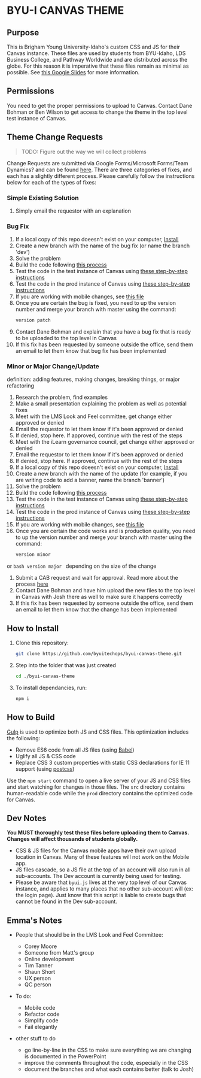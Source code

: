 # BYU-I CANVAS THEME

## Purpose
This is Brigham Young University-Idaho's custom CSS and JS for their Canvas instance. These files are used by students from BYU-Idaho, LDS Business College, and Pathway Worldwide and are distributed across the globe. For this reason it is imperative that these files remain as minimal as possible. See [this Google Slides](https://docs.google.com/presentation/d/1iTmfZkQzmQgSC2WqcPf2IH2QCsUWShA3V-DDAuP5ybo/edit#slide=id.p) for more information.

## Permissions
You need to get the proper permissions to upload to Canvas. Contact Dane Bohman or Ben Wilson to get access to change the theme in the top level test instance of Canvas.

## Theme Change Requests
> TODO: Figure out the way we will collect problems

Change Requests are submitted via Google Forms/Microsoft Forms/Team Dynamics? and can be found [here](#). There are three categories of fixes, and each has a slightly different process. Please carefully follow the instructions below for each of the types of fixes:


### Simple Existing Solution
1. Simply email the requestor with an explanation


### Bug Fix
1. If a local copy of this repo doeesn't exist on your computer, [Install](#how-to-install) 
1. Create a new branch with the name of the bug fix (or name the branch 'dev')
1. Solve the problem
1. Build the code following [this process](#how-to-build)
1. Test the code in the test instance of Canvas using [these step-by-step instructions](./docs/test.md#How-to-Test-in-the-test-instance-of-Canvas)
1. Test the code in the prod instance of Canvas using [these step-by-step instructions](./docs/test.md#Testing-using-the-Resource-Override-Extension)
1. If you are working with mobile changes, see [this file](./testmobile.md)
1. Once you are certain the bug is fixed, you need to up the version number and merge your branch with master using the command:
    ```bash
    version patch
    ```
1. Contact Dane Bohman and explain that you have a bug fix that is ready to be uploaded to the top level in Canvas
1. If this fix has been requested by someone outside the office, send them an email to let them know that bug fix has been implemented


### Minor or Major Change/Update
definition: adding features, making changes, breaking things, or major refactoring
1. Research the problem, find examples
1. Make a small presentation explaining the problem as well as potential fixes
1. Meet with the LMS Look and Feel committee, get change either approved or denied
1. Email the requestor to let them know if it's been approved or denied
1. If denied, stop here. If approved, continue with the rest of the steps
1. Meet with the iLearn governance council, get change either approved or denied 
1. Email the requestor to let them know if it's been approved or denied
1. If denied, stop here. If approved, continue with the rest of the steps
1. If a local copy of this repo doeesn't exist on your computer, [Install](#how-to-install) 
1. Create a new branch with the name of the update (for example, if you are writing code to add a banner, name the branch 'banner')
1. Solve the problem
1. Build the code following [this process](#how-to-build)
1. Test the code in the test instance of Canvas using [these step-by-step instructions](./docs/test.md#How-to-Test-in-the-test-instance-of-Canvas)
1. Test the code in the prod instance of Canvas using [these step-by-step instructions](./docs/test.md#Testing-using-the-Resource-Override-Extension)
1. If you are working with mobile changes, see [this file](./testmobile.md)
1. Once you are certain the code works and is production quality, you need to up the version number and merge your branch with master using the command:
    ```bash
    version minor
    ```
or
    ```bash
    version major
    ```
depending on the size of the change
1. Submit a CAB request and wait for approval. Read more about the process [here](https://webmailbyui.sharepoint.com/sites/IT/Policies%20and%20Standards/Change%20Management%20Documentation/Change%20Management%20Standard.pdf)
1. Contact Dane Bohman and have him upload the new files to the top level in Canvas with Josh there as well to make sure it happens correctly
1. If this fix has been requested by someone outside the office, send them an email to let them know that the change has been implemented


## How to Install

1. Clone this repository:
    ```bash
    git clone https://github.com/byuitechops/byui-canvas-theme.git
    ```
1. Step into the folder that was just created 
    ```bash
    cd ./byui-canvas-theme
    ```
1. To install dependancies, run:
    ```bash
    npm i
    ```

## How to Build
[Gulp](https://www.npmjs.com/package/gulp) is used to optimize both JS and CSS files. This optimization includes the following:
- Remove ES6 code from all JS files (using [Babel](https://babeljs.io/))
- Uglify all JS & CSS code
- Replace CSS 3 custom properties with static CSS declarations for IE 11 support (using [postcss](https://github.com/postcss))

Use the `npm start` command to open a live server of your JS and CSS files and start watching for changes in those files.
The `src` directory contains human-readable code while the `prod` directory contains the optimized code for Canvas.


## Dev Notes
**You MUST thoroughly test these files before uploading them to Canvas. Changes will affect thousands of students globally.**
- CSS & JS files for the Canvas mobile apps have their own upload location in Canvas. Many of these features will not work on the Mobile app.
- JS files cascade, so a JS file at the top of an account will also run in all sub-accounts. The Dev account is currently being used for testing.
- Please be aware that `byui.js` lives at the very top level of our Canvas instance, and applies to many places that no other sub-account will (ex: the login page). Just know that this script is liable to create bugs that cannot be found in the Dev sub-account.


## Emma's Notes
- People that should be in the LMS Look and Feel Committee:
    * Corey Moore
    * Someone from Matt's group
    * Online development
    * Tim Tanner
    * Shaun Short
    * UX person
    * QC person

- To do:
    * Mobile code
    * Refactor code
    * Simplify code
    * Fail elegantly

- other stuff to do
    * go line-by-line in the CSS to make sure everything we are changing is documented in the PowerPoint
    * improve the comments throughout the code, especially in the CSS
    * document the branches and what each contains better (talk to Josh)
